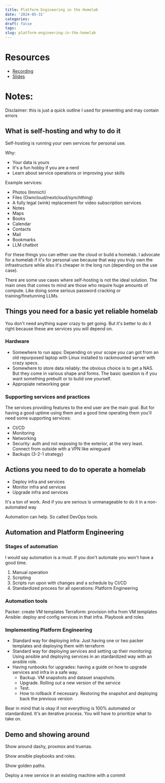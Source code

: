 ```yaml
---
title: Platform Engineering in the Homelab
date: '2024-05-31'
categories:
draft: false
tags:
slug: platform-engineering-in-the-homelab
---
```


# Resources
- <a href="https://www.youtube.com/live/5i9chZj3bRo?feature=shared" target="_blank">Recording</a>
- [Slides](/docs/platform-engineering-in-the-homelab.pdf)

# Notes:
Disclaimer: this is just a quick outline I used for presenting and may contain errors

## What is self-hosting and why to do it
Self-hosting is running your own services for personal use.


Why:
- Your data is yours
- It's a fun hobby if you are a nerd
- Learn about service operations or improving your skills


Example services:
- Photos (Immich)
- Files (Owncloud/nextcloud/synchthing)
- A fully legal (wink) replacement for video subscription services
- Notes
- Maps
- Books
- Calendar
- Contacts
- Mail
- Bookmarks
- LLM chatbot



For these things you can either use the cloud or build a homelab. I advocate for a homelab if it's for personal use because that way you truly own the infrastructure while also it's cheaper in the long run (depending on the use case).

There are some use cases where self-hosting is not the ideal solution. The main ones that comes to mind are those who require huge amounts of compute. Like doing some serious password cracking or training/finetunning LLMs.


## Things you need for a basic yet reliable homelab
You don't need anything super crazy to get going. But it's better to do it right because these are services you will depend on.


### Hardware
- Somewhere to run apps: Depending on your scope you can got from an old repurposed laptop with Linux installed to rackmounted server with crazy specs.
- Somewhere to store data reliably: the obvious choice is to get a NAS. But they come in various shape and forms. The basic question is if you want something prebuilt or to bulid one yourself.
- Appropiate networking gear

### Supporting services and practices
The services providing features to the end user are the main goal. But for having a good uptime using them and a good time operating them you'll need some supporting services:
- CI/CD
- Monitoring
- Networking
- Security: auth and not exposing to the exterior, at the very least. Connect from outside with a VPN like wireguard
- Backups (3-2-1 strategy)

## Actions you need to do to operate a homelab
- Deploy infra and services
- Monitor infra and services
- Upgrade infra and services

It's a ton of work. And if you are serious is unmanageable to do it in a non-automated way

Automation can help. So called DevOps tools.

## Automation and Platform Engineering

### Stages of automation

I would say automation is a must. If you don't automate you won't have a good time.
1. Manual operation
2. Scripting
3. Scripts run upon with changes and a schedule by CI/CD
4. Standardized process for all operations: Platform Engineering

### Automation tools
Packer: create VM templates
Terraform: provision infra from VM templates
Ansible: deploy and config services in that infra. Playbook and roles

### Implementing Platform Engineering
- Standard way for deploying infra: Just having one or two packer templates and deploying them with terraform
- Standard way for deploying services and setting up their monitoring: Using ansible and deploying services in an stardardized way with an ansible role.
- Having runbooks for upgrades: having a guide on how to upgrade services and infra in a safe way.
    - Backup. VM snapshots and dataset snapshots.
    - Upgrade. Rolling out a new version of the service
    - Test. 
    - How to rollback if necessary. Restoring the snapshot and deploying back the previous version

Bear in mind that is okay if not everything is 100% automated or standardized. It's an iterative process. You will have to prioritize what to take on.




## Demo and showing around
Show around dashy, proxmox and truenas.

Show ansible playbooks and roles.

Show golden paths.

Deploy a new service in an existing machine with a commit
